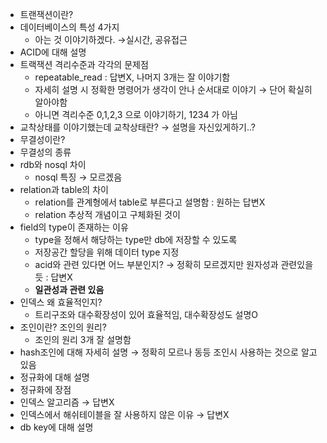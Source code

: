 - 트랜잭션이란?
- 데이터베이스의 특성 4가지
    - 아는 것 이야기하겠다. →실시간, 공유접근
- ACID에 대해 설명
- 트랙잭션 격리수준과 각각의 문제점
    - repeatable_read : 답변X, 나머지 3개는 잘 이야기함
    - 자세히 설명 시 정확한 명령어가 생각이 안나 순서대로 이야기 → 단어 확실히 알아야함
    - 아니면 격리수준 0,1,2,3 으로 이야기하기, 1234 가 아님
- 교착상태를 이야기했는데 교착상태란? → 설명을 자신있게하기..?
- 무결성이란?
- 무결성의 종류
- rdb와 nosql 차이
    - nosql 특징 → 모르겠음
- relation과 table의 차이
    - relation를 관계형에서 table로 부른다고 설명함 : 원하는 답변X
    - relation 추상적 개념이고 구체화된 것이
- field의 type이 존재하는 이유
    - type을 정해서 해당하는 type만 db에 저장할 수 있도록
    - 저장공간 할당을 위해 데이터 type 지정
    - acid와 관련 있다면 어느 부분인지? → 정확히 모르겠지만 원자성과 관련있을듯 : 답변X
    - **일관성과 관련 있음**
- 인덱스 왜 효율적인지?
    - 트리구조와 대수확장성이 있어 효율적임, 대수확장성도 설명O
- 조인이란? 조인의 원리?
    - 조인의 원리 3개 잘 설명함
- hash조인에 대해 자세히 설명 → 정확히 모르나 동등 조인시 사용하는 것으로 알고 있음
- 정규화에 대해 설명
- 정규화에 장점
- 인덱스 알고리즘 → 답변X
- 인덱스에서 해쉬테이블을 잘 사용하지 않은 이유 → 답변X
- db key에 대해 설명
